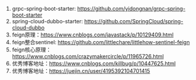 1. grpc-spring-boot-starter: https://github.com/yidongnan/grpc-spring-boot-starter
2. spring-cloud-dubbo-starter: https://github.com/SpringCloud/spring-cloud-dubbo
3. feign原理：https://www.cnblogs.com/javastack/p/10129409.html
4. feign整合sentinel: https://github.com/littlechare/littlehow-sentinel-feign
5. feign核心原理：https://www.cnblogs.com/crazymakercircle/p/11965726.html
6. 优秀博客地址：https://www.cnblogs.com/killbug/p/10447625.html
7. 优秀博客地址：https://juejin.cn/user/4195392104701415